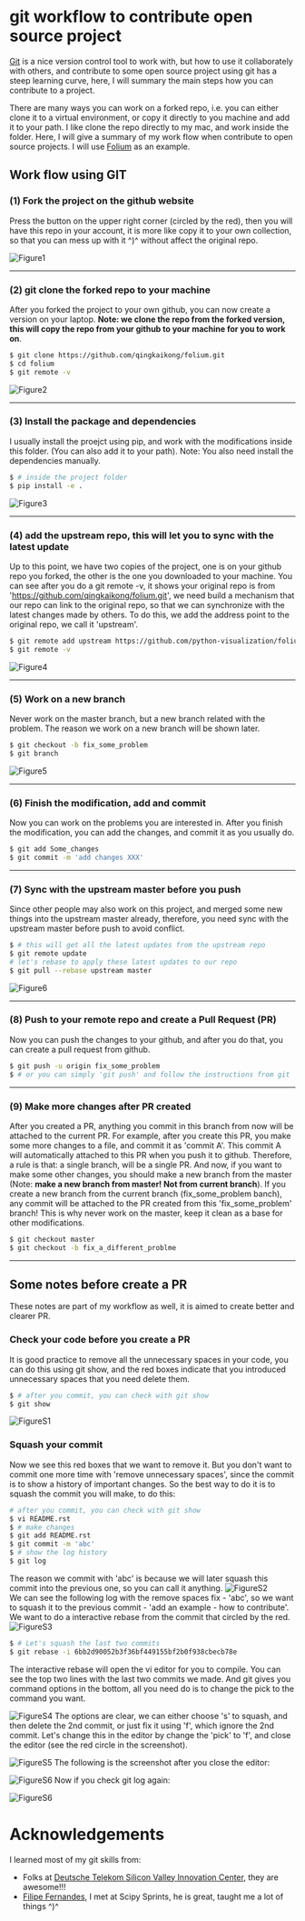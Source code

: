 # git workflow to contribute open source project

[Git](https://git-scm.com/) is a nice version control tool to work with, but how to use it collaborately with others, and contribute to some open source project using git has a steep learning curve, here, I will summary the main steps how you can contribute to a project.     

There are many ways you can work on a forked repo, i.e. you can either clone it to a virtual environment, or copy it directly to you machine and add it to your path. I like clone the repo directly to my mac, and work inside the folder. Here, I will give a summary of my work flow when contribute to open source projects. I will use [Folium](https://github.com/python-visualization/folium) as an example. 

## Work flow using GIT 

### (1) Fork the project on the github website  

Press the button on the upper right corner (circled by the red), then you will have this repo in your account, it is more like copy it to your own collection, so that you can mess up with it ^)^ without affect the original repo.    

![Figure1](./figures/Figure1_Fork_project.png)  

---
### (2) git clone the forked repo to your machine  
After you forked the project to your own github, you can now create a version on your laptop. **Note: we clone the repo from the forked version, this will copy the repo from your github to your machine for you to work on**. 

```bash
$ git clone https://github.com/qingkaikong/folium.git
$ cd folium
$ git remote -v
```  
![Figure2](./figures/Figure2_Git_clone_and_check.png)   

---
### (3) Install the package and dependencies  
I usually install the proejct using pip, and work with the modifications inside this folder. (You can also add it to your path). Note: You also need install the dependencies manually. 

```bash
$ # inside the project folder
$ pip install -e .
```  
![Figure3](./figures/Figure3_install_package_and_dependencies.png)

---
### (4) add the upstream repo, this will let you to sync with the latest update   
Up to this point, we have two copies of the project, one is on your github repo you forked, the other is the one you downloaded to your machine. You can see after you do a git remote -v, it shows your original repo is from 'https://github.com/qingkaikong/folium.git', we need build a mechanism that our repo can link to the original repo, so that we can synchronize with the latest changes made by others. To do this, we add the address point to the original repo, we call it 'upstream'.  

```bash
$ git remote add upstream https://github.com/python-visualization/folium.git
$ git remote -v
``` 
![Figure4](./figures/Figure4_add_upstream_repo.png) 

---
### (5) Work on a new branch  
Never work on the master branch, but a new branch related with the problem. The reason we work on a new branch will be shown later.  

```bash
$ git checkout -b fix_some_problem
$ git branch
```
![Figure5](./figures/Figure5_New_branch_to_work_on.png)  

---
### (6) Finish the modification, add and commit  
Now you can work on the problems you are interested in. After you finish the modification, you can add the changes, and commit it as you usually do.   

```bash
$ git add Some_changes
$ git commit -m 'add changes XXX'
```  

---
### (7) Sync with the upstream master before you push   
Since other people may also work on this project, and merged some new things into the upstream master already, therefore, you need sync with the upstream master before push to avoid conflict. 

```bash
$ # this will get all the latest updates from the upstream repo
$ git remote update
# let's rebase to apply these latest updates to our repo
$ git pull --rebase upstream master
```
![Figure6](./figures/Figure6_Sync_upstream.png) 

---
### (8) Push to your remote repo and create a Pull Request (PR)  
Now you can push the changes to your github, and after you do that, you can create a pull request from github. 

```bash
$ git push -u origin fix_some_problem
$ # or you can simply 'git push' and follow the instructions from git
```

---
### (9) Make more changes after PR created   
After you created a PR, anything you commit in this branch from now will be attached to the current PR. For example, after you create this PR, you make some more changes to a file, and commit it as 'commit A'. This commit A will automatically attached to this PR when you push it to github. Therefore, a rule is that: a single branch, will be a single PR. And now, if you want to make some other changes, you should make a new branch from the master (Note: **make a new branch from master! Not from current branch**). If you create a new branch from the current branch (fix_some_problem banch), any commit will be attached to the PR created from this 'fix_some_problem' branch! This is why never work on the master, keep it clean as a base for other modifications. 

```bash
$ git checkout master
$ git checkout -b fix_a_different_problme
```

---
## Some notes before create a PR  

These notes are part of my workflow as well, it is aimed to create better and clearer PR. 

### Check your code before you create a PR  
It is good practice to remove all the unnecessary spaces in your code, you can do this using git show, and the red boxes indicate that you introduced unnecessary spaces that you need delete them. 

```bash 
$ # after you commit, you can check with git show
$ git show
``` 
![FigureS1](./figures/FigureS1_Show_spaces.png)	 
### Squash your commit  
Now we see this red boxes that we want to remove it. But you don't want to commit one more time with 'remove unnecessary spaces', since the commit is to show a history of important changes. So the best way to do it is to squash the commit you will make, to do this:

```bash 
# after you commit, you can check with git show
$ vi README.rst
$ # make changes
$ git add README.rst
$ git commit -m 'abc'
$ # show the log history
$ git log
```  
The reason we commit with 'abc' is because we will later squash this commit into the previous one, so you can call it anything. 
![FigureS2](./figures/FigureS2_Remove_spaces.png)  
We can see the following log with the remove spaces fix - 'abc', so we want to squash it to the previous commit - 'add an example - how to contribute'. We want to do a interactive rebase from the commit that circled by the red. 
![FigureS3](./figures/FigureS3_Show_git_log.png)  

```bash 
$ # Let's squash the last two commits
$ git rebase -i 6bb2d90052b3f36bf449155bf2b0f938cbecb78e
```   
The interactive rebase will open the vi editor for you to compile. You can see the top two lines with the last two commits we made. And git gives you command options in the bottom, all you need do is to change the pick to the command you want. 

![FigureS4](./figures/FigureS4_Interactive_rebase_a.png) 
The options are clear, we can either choose 's' to squash, and then delete the 2nd commit, or just fix it using 'f', which ignore the 2nd commit. Let's change this in the editor by change the 'pick' to 'f', and close the editor (see the red circle in the screenshot). 

![FigureS5](./figures/FigureS5_Interactive_rebase_b.png)
The following is the screenshot after you close the editor:

![FigureS6](./figures/FigureS6_After_squash.png)
Now if you check git log again:

![FigureS6](./figures/FigureS7_Show_git_log_after_squash.png)

# Acknowledgements  
I learned most of my git skills from:  

* Folks at [Deutsche Telekom Silicon Valley Innovation Center](http://t-labs.us/team.html), they are awesome!!!
* [Filipe Fernandes](http://ocefpaf.github.io/homepage/), I met at Scipy Sprints, he is great, taught me a lot of things \^)^
